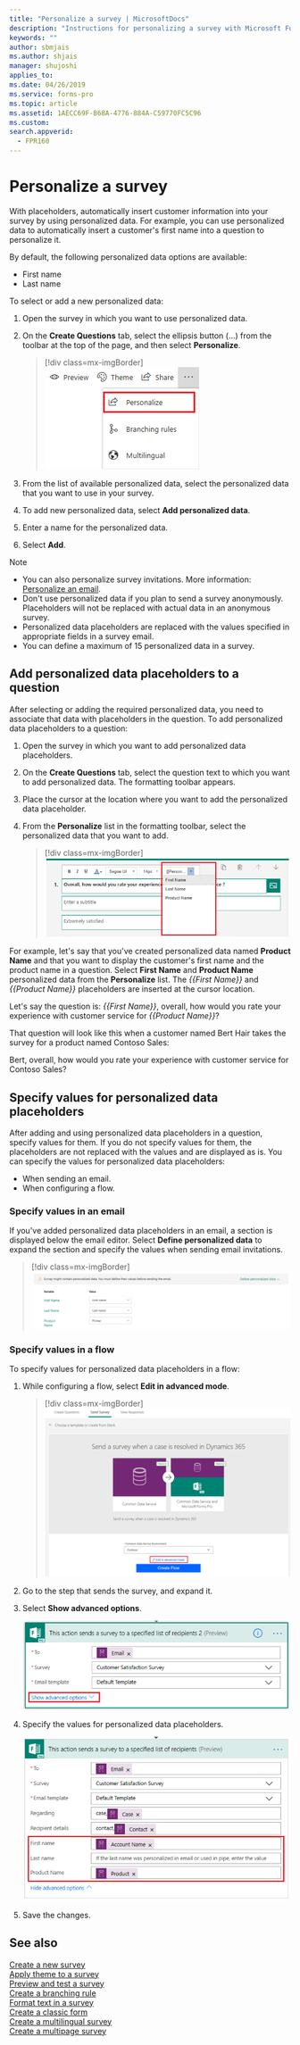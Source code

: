 ```yaml
---
title: "Personalize a survey | MicrosoftDocs"
description: "Instructions for personalizing a survey with Microsoft Forms Pro"
keywords: ""
author: sbmjais
ms.author: shjais
manager: shujoshi
applies_to: 
ms.date: 04/26/2019
ms.service: forms-pro
ms.topic: article
ms.assetid: 1AECC69F-B68A-4776-884A-C59770FC5C96
ms.custom: 
search.appverid:
  - FPR160
---
```


# Personalize a survey

With placeholders, automatically insert customer information into your survey by using personalized data. For example, you can use personalized data to automatically insert a customer's first name into a question to personalize it.

By default, the following personalized data options are available:

- First name
- Last name

To select or add a new personalized data:

1.	Open the survey in which you want to use personalized data.

2.	On the **Create Questions** tab, select the ellipsis button (…) from the toolbar at the top of the page, and then select **Personalize**.

    > [!div class=mx-imgBorder]
    > ![Personalize button](media/custom-data-button.png "Personalize button")

3.	From the list of available personalized data, select the personalized data that you want to use in your survey.

4.	To add new personalized data, select **Add personalized data**.

5.	Enter a name for the personalized data.

6.	Select **Add**.

> [!NOTE]
> - You can also personalize survey invitations. More information: [Personalize an email](send-survey-email.md#personalize-an-email).
> - Don't use personalized data if you plan to send a survey anonymously. Placeholders will not be replaced with actual data in an anonymous survey.
> - Personalized data placeholders are replaced with the values specified in appropriate fields in a survey email.
> - You can define a maximum of 15 personalized data in a survey.

## Add personalized data placeholders to a question

After selecting or adding the required personalized data, you need to associate that data with placeholders in the question. To add personalized data placeholders to a question:

1.	Open the survey in which you want to add personalized data placeholders.

2.	On the **Create Questions** tab, select the question text to which you want to add personalized data. The formatting toolbar appears.

3.	Place the cursor at the location where you want to add the personalized data placeholder.

4.	From the **Personalize** list in the formatting toolbar, select the personalized data that you want to add. 

    > [!div class=mx-imgBorder]
    > ![Add personalized data](media/add-pipe-data.png "Add personalized data")

For example, let's say that you've created personalized data named **Product Name** and that you want to display the customer's first name and the product name in a question. Select **First Name** and **Product Name** personalized data from the **Personalize** list. The *{{First Name}}* and *{{Product Name}}* placeholders are inserted at the cursor location.

Let's say the question is:
*{{First Name}}*, overall, how would you rate your experience with customer service for *{{Product Name}}*?

That question will look like this when a customer named Bert Hair takes the survey for a product named Contoso Sales:

Bert, overall, how would you rate your experience with customer service for Contoso Sales?

## Specify values for personalized data placeholders

After adding and using personalized data placeholders in a question, specify values for them. If you do not specify values for them, the placeholders are not replaced with the values and are displayed as is. You can specify the values for personalized data placeholders: 

- When sending an email.
- When configuring a flow.

### Specify values in an email

If you've added personalized data placeholders in an email, a section is displayed below the email editor. Select **Define personalized data** to expand the section and specify the values when sending email invitations.

> [!div class=mx-imgBorder]
> ![Specify values for personalized data in an email](media/custom-data-values.png "Specify values for personalized data in an email")

### Specify values in a flow

To specify values for personalized data placeholders in a flow:

1.	While configuring a flow, select **Edit in advanced mode**.

    > [!div class=mx-imgBorder]
    > ![Edit a flow in advanced mode](media/flow-advanced-mode.png "Edit a flow in advanced mode")

2.	Go to the step that sends the survey, and expand it.

3.	Select **Show advanced options**.

    ![Show advanced options for a step in a flow](media/flow-step-advanced-options-button.png "Show advanced options for a step in a flow")

4.	Specify the values for personalized data placeholders.

    ![Specify values for personalized data placeholders](media/flow-step-advanced-options.png "Specify values for personalized data placeholders")

5.	Save the changes. 

## See also

[Create a new survey](create-new-survey.md)<br>
[Apply theme to a survey](apply-theme.md)<br>
[Preview and test a survey](preview-test-survey.md)<br>
[Create a branching rule](create-branching-rule.md)<br>
[Format text in a survey](survey-text-format.md)<br>
[Create a classic form](create-classic-form.md)<br>
[Create a multilingual survey](create-multilingual-survey.md)<br>
[Create a multipage survey](create-multipage-survey.md)

